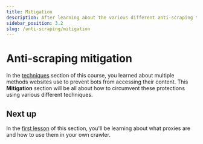 ```yaml
---
title: Mitigation
description: After learning about the various different anti-scraping techniques websites use, learn how to mitigate them with a few different techniques.
sidebar_position: 3.2
slug: /anti-scraping/mitigation
---
```


# [](#anti-scraping-mitigation) Anti-scraping mitigation

In the [techniques](../techniques/index.md) section of this course, you learned about multiple methods websites use to prevent bots from accessing their content. This **Mitigation** section will be all about how to circumvent these protections using various different techniques.

<!-- Here there should be a bit of an outline of what mitigation techniques they'll be learning -->

## [](#next) Next up

In the [first lesson](./proxies.md) of this section, you'll be learning about what proxies are and how to use them in your own crawler.
